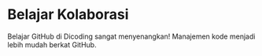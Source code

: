# Belajar Kolaborasi
Belajar GitHub di Dicoding sangat menyenangkan!
Manajemen kode menjadi lebih mudah berkat GitHub.
